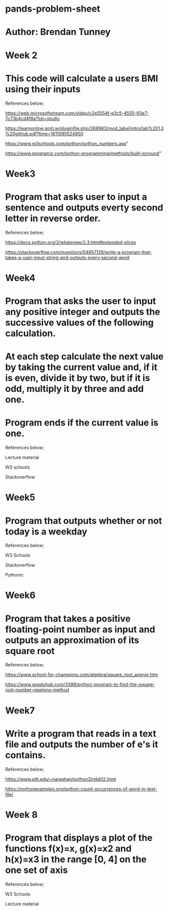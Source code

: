 # pands-problem-sheet 

# Author: Brendan Tunney

# Week 2

# This code will calculate a users BMI using their inputs

References below;

https://web.microsoftstream.com/video/c2e5554f-e3c5-4555-93e7-7c73b4cd4f8a?list=studio

https://learnonline.gmit.ie/pluginfile.php/268983/mod_label/intro/lab%201.3%20github.pdf?time=1611095524950

https://www.w3schools.com/python/python_numbers.asp"

https://www.programiz.com/python-programming/methods/built-in/round"

# Week3 

# Program that asks user to input a sentence and outputs everty second letter in reverse order.

References below;

https://docs.python.org/2/whatsnew/2.3.html#extended-slices

https://stackoverflow.com/questions/54857129/write-a-program-that-takes-a-user-input-string-and-outputs-every-second-word


# Week4

# Program that asks the user to input any positive integer and outputs the successive values of the following calculation.
# At each step calculate the next value by taking the current value and, if it is even, divide it by two, but if it is odd, multiply it by three and add one.
# Program ends if the current value is one.

References below;

Lecture material

W3 schools

Stackoverflow

# Week5

# Program that outputs whether or not today is a weekday

References below;

W3 Schools

Stackoverflow

Pythonic

# Week6

# Program that takes a positive floating-point number as input and outputs an approximation of its square root

References below;

https://www.school-for-champions.com/algebra/square_root_approx.htm

https://www.goeduhub.com/3398/python-program-to-find-the-square-root-number-newtons-method

# Week7

# Write a program that reads in a text file and outputs the number of e's it contains.

References below;

https://www.pitt.edu/~naraehan/python3/mbb12.html

https://pythonexamples.org/python-count-occurrences-of-word-in-text-file/

# Week 8

# Program that displays a plot of the functions f(x)=x, g(x)=x2 and h(x)=x3 in the range [0, 4] on the one set of axis

References below;

W3 Schools 

Lecture material